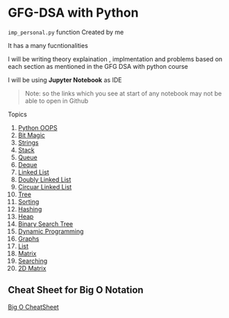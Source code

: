 # GFG-DSA with Python

`imp_personal.py` function Created by me 

It has a many fucntionalities

I will be writing theory explaination , implmentation and problems based on each section as mentioned in the GFG DSA with python course

I will be using **Jupyter Notebook** as IDE

> Note:  so the links which you see at start of any notebook may not be able to open in Github 

Topics 

1. [Python OOPS](https://github.com/ChandrashekharRobbi/GFG-DSA/blob/main/Python%20(OOPS).ipynb)
2. [Bit Magic](https://github.com/ChandrashekharRobbi/GFG-DSA/blob/main/Bit%20Magic.ipynb)
3. [Strings](https://github.com/ChandrashekharRobbi/GFG-DSA/blob/main/Strings.ipynb)
4. [Stack](https://github.com/ChandrashekharRobbi/GFG-DSA/blob/main/Stack.ipynb)
5. [Queue](https://github.com/ChandrashekharRobbi/GFG-DSA/blob/main/Queue.ipynb)
6. [Deque](https://github.com/ChandrashekharRobbi/GFG-DSA/blob/main/Deque.ipynb)
7. [Linked List](https://github.com/ChandrashekharRobbi/GFG-DSA/blob/main/Linked%20List.ipynb)
8. [Doubly Linked List](https://github.com/ChandrashekharRobbi/GFG-DSA/blob/main/Doubly%20Linked%20List.ipynb)
9. [Circuar Linked List](https://github.com/ChandrashekharRobbi/GFG-DSA/blob/main/Circular%20Linked%20List.ipynb)
10. [Tree](https://github.com/ChandrashekharRobbi/GFG-DSA/blob/main/Binary%20Search%20Tree.ipynb)
11. [Sorting](https://github.com/ChandrashekharRobbi/GFG-DSA/blob/main/Sorting.ipynb)
12. [Hashing](https://github.com/ChandrashekharRobbi/GFG-DSA/blob/main/Hashing.ipynb)
13. [Heap](https://github.com/ChandrashekharRobbi/GFG-DSA/blob/main/Heap.ipynb)
14. [Binary Search Tree](https://github.com/ChandrashekharRobbi/GFG-DSA/blob/main/Binary%20Search%20Tree.ipynb)
15. [Dynamic Programming](https://github.com/ChandrashekharRobbi/GFG-DSA/blob/main/Dynamic%20Programming.ipynb)
16. [Graphs](https://github.com/ChandrashekharRobbi/GFG-DSA/blob/main/Graphs.ipynb)
17. [List](https://github.com/ChandrashekharRobbi/GFG-DSA/blob/main/List.ipynb)
18. [Matrix](https://github.com/ChandrashekharRobbi/GFG-DSA/blob/main/Matrix.ipynb)
19. [Searching](https://github.com/ChandrashekharRobbi/GFG-DSA/blob/main/Searching.ipynb)
20. [2D Matrix](https://github.com/ChandrashekharRobbi/GFG-DSA/blob/main/2D%20Matrix.ipynb)





## Cheat Sheet for Big O Notation

[Big O CheatSheet](https://www.bigocheatsheet.com)
